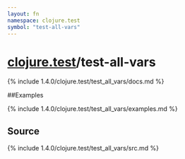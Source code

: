 ```yaml
---
layout: fn
namespace: clojure.test
symbol: "test-all-vars"
---
```


# [clojure.test](../)/test-all-vars

{% include 1.4.0/clojure.test/test_all_vars/docs.md %}

##Examples

{% include 1.4.0/clojure.test/test_all_vars/examples.md %}
## Source
{% include 1.4.0/clojure.test/test_all_vars/src.md %}

